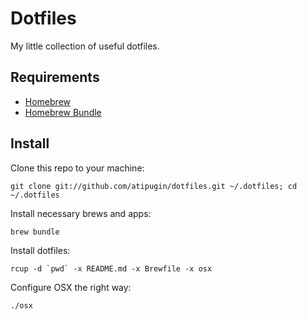 # Dotfiles

My little collection of useful dotfiles.

## Requirements

- [Homebrew](http://brew.sh)
- [Homebrew Bundle](https://github.com/Homebrew/homebrew-bundle)

## Install

Clone this repo to your machine:

```shell
git clone git://github.com/atipugin/dotfiles.git ~/.dotfiles; cd ~/.dotfiles
```

Install necessary brews and apps:

```shell
brew bundle
```

Install dotfiles:

```shell
rcup -d `pwd` -x README.md -x Brewfile -x osx
```

Configure OSX the right way:

```shell
./osx
```
